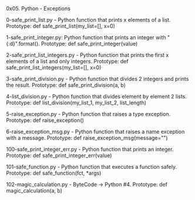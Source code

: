 0x05. Python - Exceptions

0-safe_print_list.py - Python function that prints x elements of a list.
Prototype: def safe_print_list(my_list=[], x=0)

1-safe_print_integer.py: Python function that prints an integer with "{:d}".format().
Prototype: def safe_print_integer(value)

2-safe_print_list_integers.py - Python function that prints the first x elements of a list and only integers.
Prototype: def safe_print_list_integers(my_list=[], x=0)

3-safe_print_division.py - Python function that divides 2 integers and prints the result.
Prototype: def safe_print_division(a, b)

4-list_division.py - Python function that divides element by element 2 lists.
Prototype: def list_division(my_list_1, my_list_2, list_length)

5-raise_exception.py - Python function that raises a type exception.
Prototype: def raise_exception()

6-raise_exception_msg.py - Python function that raises a name exception with a message.
Prototype: def raise_exception_msg(message="")

100-safe_print_integer_err.py - Python function that prints an integer.
Prototype: def safe_print_integer_err(value)

101-safe_function.py - Python function that executes a function safely.
Prototype: def safe_function(fct, *args)

102-magic_calculation.py - ByteCode -> Python #4.
Prototype: def magic_calculation(a, b)
